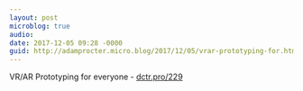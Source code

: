 ```yaml
---
layout: post
microblog: true
audio: 
date: 2017-12-05 09:28 -0000
guid: http://adamprocter.micro.blog/2017/12/05/vrar-prototyping-for.html
---
```

VR/AR Prototyping for everyone - [dctr.pro/229](http://dctr.pro/229)
